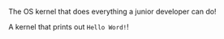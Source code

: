 The OS kernel that does everything a junior developer can do!

A kernel that prints out `Hello Word!`!
